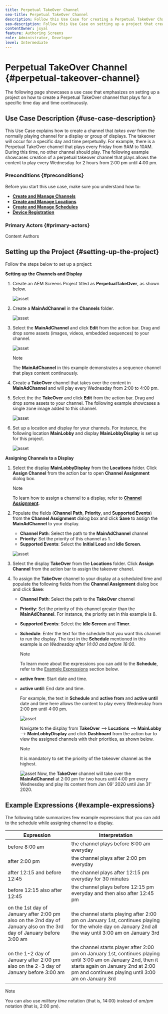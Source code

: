 ```yaml
---
title: Perpetual TakeOver Channel
seo-title: Perpetual TakeOver Channel
description: Follow this Use Case for creating a Perpetual TakeOver Channel.
seo-description: Follow this Use Case on setting up a project that creates a Perpetual TakeOver channel that plays for a specific time day and time continuously.
contentOwner: jsyal
feature: Authoring Screens
role: Administrator, Developer
level: Intermediate
---
```


# Perpetual TakeOver Channel {#perpetual-takeover-channel}

The following page showcases a use case that emphasizes on setting up a project on how to create a Perpetual TakeOver channel that plays for a specific time day and time continuously.

## Use Case Description {#use-case-description}

This Use Case explains how to create a channel that *takes over* from the normally playing channel for a display or group of displays. The takeover will occur for a specific day and time perpetually.
For example, there is a Perpetual TakeOver channel that plays every Friday from 9AM to 10AM. During this time, no other channel should play. The following example showcases creation of a perpetual takeover channel that plays allows the content to play every Wednesday for 2 hours from 2:00 pm until 4:00 pm.

### Preconditions {#preconditions}

Before you start this use case, make sure you understand how to:

* **[Create and Manage Channels](managing-channels.md)**
* **[Create and Manage Locations](managing-locations.md)**
* **[Create and Manage Schedules](managing-schedules.md)**
* **[Device Registration](device-registration.md)**

### Primary Actors {#primary-actors}

Content Authors

## Setting up the Project {#setting-up-the-project}

Follow the steps below to set up a project:

**Setting up the Channels and Display**

1. Create an AEM Screens Project titled as **PerpetualTakeOver**, as shown below.

   ![asset](assets/p_usecase1.png)

1. Create a **MainAdChannel** in the **Channels** folder.

    ![asset](assets/p_usecase2.png)

1. Select the **MainAdChannel** and click **Edit** from the action bar. Drag and drop some assets (images, videos, embedded sequences) to your channel.

   ![asset](assets/p_usecase3.png)


   >[!NOTE]
   >The **MainAdChannel** in this example demonstrates a sequence channel that plays content continuously.

1. Create a **TakeOver** channel that takes over the content in **MainAdChannel** and will play every Wednesday from 2:00 to 4:00 pm.

1. Select the the **TakeOver** and click **Edit** from the action bar. Drag and drop some assets to your channel. The following example showcases a single zone image added to this channel.

   ![asset](assets/p_usecase4.png)

1. Set up a location and display for your channels. For instance, the following location **MainLobby** and display **MainLobbyDisplay** is set up for this project.

   ![asset](assets/p_usecase5.png)

**Assigning Channels to a Display**

1. Select the display **MainLobbyDisplay** from the **Locations** folder. Click **Assign Channel** from the action bar to open **Channel Assignment** dialog box.

   >[!NOTE]
   >To learn how to assign a channel to a display, refer to **[Channel Assignment](channel-assignment.md)**.

1. Populate the fields (**Channel Path**, **Priority**, and **Supported Events**) from the **Channel Assignment** dialog box and click **Save** to assign the **MainAdChannel** to your display.

    * **Channel Path**: Select the path to the **MainAdChannel** channel
    * **Priority**: Set the priority of this channel as 1.
    * **Supported Events**: Select the **Initial Load** and **Idle Screen**.

   ![asset](assets/p_usecase6.png)

1. Select the display **TakeOver** from the **Locations** folder. Click **Assign Channel** from the action bar to assign the takeover chanel.

1. To assign the **TakeOver** channel to your display at a scheduled time and populate the following fields from the **Channel Assignment** dialog box and click **Save**:

    * **Channel Path**: Select the path to the **TakeOver** channel
    * **Priority**: Set the priority of this channel greater than the **MainAdChannel**. For instance, the priority set in this example is 8.
    * **Supported Events**: Select the **Idle Screen** and **Timer**.
    * **Schedule**: Enter the text for the schedule that you want this channel to run the display. The text in the **Schedule** mentioned in this example is *on Wednesday after 14:00 and before 16:00*.
         >[!NOTE]
         >To learn more about the expressions you can add to the **Schedule**, refer to the [Example Expressions](#example-expressions) section below.
    * **active from**: Start date and time.
    * **active until**: End date and time.
    
       For example, the text in **Schedule** and **active from** and **active until** date and time here allows the content to play every Wednesday from 2:00 pm until 4:00 pm.
    

        ![asset](assets/p_usecase7.png)

      Navigate to the display from **TakeOver** --> **Locations** --> **MainLobby** --> **MainLobbyDisplay** and click **Dashboard** from the action bar to view the assigned channels with their priorities, as shown below.

      >[!NOTE]
      >It is mandatory to set the priority of the takeover channel as the highest.

      ![asset](assets/p_usecase8.png)
    Now, the **TakeOver** channel will take over the **MainAdChannel** at 2:00 pm for two hours until 4:00 pm every Wednesday and play its content from Jan 09' 2020 until Jan 31' 2020.

## Example Expressions {#example-expressions}

The following table summarizes few example expressions that you can add to the schedule while assigning channel to a display.

| **Expression** | **Interpretation** |
|---|---|
| before 8:00 am | the channel plays before 8:00 am everyday |
| after 2:00 pm | the channel plays after 2:00 pm everyday |
| after 12:15 and before 12:45 | the channel plays after 12:15 pm everyday for 30 minutes |
| before 12:15 also after 12:45 | the channel plays before 12:15 pm everyday and then also after 12:45 pm |
| on the 1st day of January after 2:00 pm also on the 2nd day of January also on the 3rd day of January before 3:00 am | the channel starts playing after 2:00 pm on January 1st, continues playing for the whole day on January 2nd all the way until 3:00 am on January 3rd |
| on the 1-2 day of January after 2:00 pm also on the 2-3 day of January before 3:00 am | the channel starts player after 2:00 pm on January 1st, continues playing until 3:00 am on January 2nd, then it starts again on January 2nd at 2:00 pm and continues playing until 3:00 am on January 3rd |

>[!NOTE]
>
>You can also use _military time_ notation (that is, 14:00) instead of *am/pm* notation (that is, 2:00 pm).

